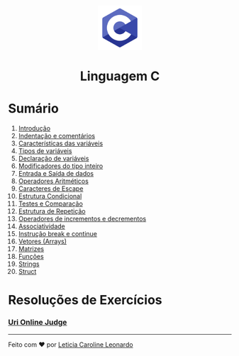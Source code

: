 <p style="text-align: center;">
  <img src="img/logo-c.png" width="100px" height="100px">
<p>

<center><h1>Linguagem C</h1></center>

# Sumário

1. [Introdução](https://github.com/levxyca/studynotes/blob/master/Linguagens%20de%20Programa%C3%A7%C3%A3o/C.md#c)
2. [Indentação e comentários](https://github.com/levxyca/studynotes/blob/master/Linguagens%20de%20Programa%C3%A7%C3%A3o/C.md#indenta%C3%A7%C3%A3o-e-coment%C3%A1rios)
3. [Características das variáveis](https://github.com/levxyca/studynotes/blob/master/Linguagens%20de%20Programa%C3%A7%C3%A3o/C.md#caracter%C3%ADsticas-das-vari%C3%A1veis)
4. [Tipos de variáveis](https://github.com/levxyca/studynotes/blob/master/Linguagens%20de%20Programa%C3%A7%C3%A3o/C.md#tipos-de-vari%C3%A1veis)
5. [Declaração de variáveis](https://github.com/levxyca/studynotes/blob/master/Linguagens%20de%20Programa%C3%A7%C3%A3o/C.md#declara%C3%A7%C3%A3o-de-vari%C3%A1veis)
6. [Modificadores do tipo inteiro](https://github.com/levxyca/studynotes/blob/master/Linguagens%20de%20Programa%C3%A7%C3%A3o/C.md#modificadores-do-tipo-inteiro)
7. [Entrada e Saída de dados](https://github.com/levxyca/studynotes/blob/master/Linguagens%20de%20Programa%C3%A7%C3%A3o/C.md#entrada-e-sa%C3%ADda-de-dados)
8. [Operadores Aritméticos](https://github.com/levxyca/studynotes/blob/master/Linguagens%20de%20Programa%C3%A7%C3%A3o/C.md#operadores-aritm%C3%A9ticos)
9. [Caracteres de Escape](https://github.com/levxyca/studynotes/blob/master/Linguagens%20de%20Programa%C3%A7%C3%A3o/C.md#caracteres-de-escape)
10. [Estrutura Condicional](https://github.com/levxyca/studynotes/blob/master/Linguagens%20de%20Programa%C3%A7%C3%A3o/C.md#estrutura-condicional-em-c)
11. [Testes e Comparação](https://github.com/levxyca/studynotes/blob/master/Linguagens%20de%20Programa%C3%A7%C3%A3o/C.md#testes-e-compara%C3%A7%C3%A3o)
12. [Estrutura de Repetição](https://github.com/levxyca/studynotes/blob/master/Linguagens%20de%20Programa%C3%A7%C3%A3o/C.md#estrutura-de-repeti%C3%A7%C3%A3o-em-c)
13. [Operadores de incrementos e decrementos](https://github.com/levxyca/studynotes/blob/master/Linguagens%20de%20Programa%C3%A7%C3%A3o/C.md#operadores-de-incrementos-e-decremento)
14. [Associatividade](https://github.com/levxyca/studynotes/blob/master/Linguagens%20de%20Programa%C3%A7%C3%A3o/C.md#associatividade-em-c)
15. [Instrução break e continue](https://github.com/levxyca/studynotes/blob/master/Linguagens%20de%20Programa%C3%A7%C3%A3o/C.md#instru%C3%A7%C3%A3o-break-e-continue)
16. [Vetores (Arrays)](https://github.com/levxyca/studynotes/blob/master/Linguagens%20de%20Programa%C3%A7%C3%A3o/C.md#vetores-arrays)
17. [Matrizes](https://github.com/levxyca/studynotes/blob/master/Linguagens%20de%20Programa%C3%A7%C3%A3o/C.md#matrizes-vetores-multidimensionais)
18. [Funções](https://github.com/levxyca/studynotes/blob/master/Linguagens%20de%20Programa%C3%A7%C3%A3o/C.md#fun%C3%A7%C3%B5es-em-c)
19. [Strings](https://github.com/levxyca/studynotes/blob/master/Linguagens%20de%20Programa%C3%A7%C3%A3o/C.md#strings)
20. [Struct](https://github.com/levxyca/studynotes/blob/master/Linguagens%20de%20Programa%C3%A7%C3%A3o/C.md#struct)

# Resoluções de Exercícios

### [Uri Online Judge]()
-------------------------------------------------------
Feito com :hearts: por [Leticia Caroline Leonardo](https://github.com/levxyca)